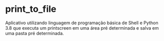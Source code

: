 # print_to_file
Aplicativo utilizando linguagem de programação básica de Shell e Python 3.8 que executa um printscreen em uma área pré determinada e salva em uma pasta pré determinada.
